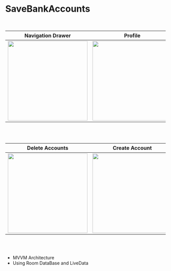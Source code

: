 # SaveBankAccounts

<br>

| Navigation Drawer | Profile | Select Account |
|--|--|--|
| <img src="https://user-images.githubusercontent.com/99007231/184260534-f0fb50e6-20c2-4d97-89d3-09cd21418fec.png" width=250px> | <img src="https://user-images.githubusercontent.com/99007231/184260502-0e0f39e7-b32b-417b-be0b-b5c6d7b30e1d.png" width=250px> | <img src="https://user-images.githubusercontent.com/99007231/184260525-013317d1-66d2-4879-93db-40ec5f9feaea.png" width=250px> |
<br>
<br>

| Delete Accounts  | Create Account | Show Account |
|--|--|--|
| <img src="https://user-images.githubusercontent.com/99007231/184260542-819665aa-5a8c-40f3-8d9d-8e5b63122b31.png" width=250px> | <img src="https://user-images.githubusercontent.com/99007231/184260515-a5f2d641-efcc-4e9c-84db-e72d150570e7.png" width=250px> | <img src="https://user-images.githubusercontent.com/99007231/184260519-af831c8c-ef78-44ed-a695-a535cc2c45ee.png" width=250px> |
<br>

<br>

 - MVVM Architecture
 - Using Room DataBase and LiveData

 <br>
